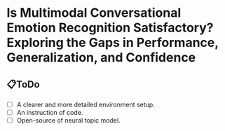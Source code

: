 # Is Multimodal Conversational Emotion Recognition Satisfactory? Exploring the Gaps in Performance, Generalization, and Confidence


## 📋ToDo
- [ ] A clearer and more detailed environment setup.
- [ ] An instruction of code.
- [ ] Open-source of neural topic model.
